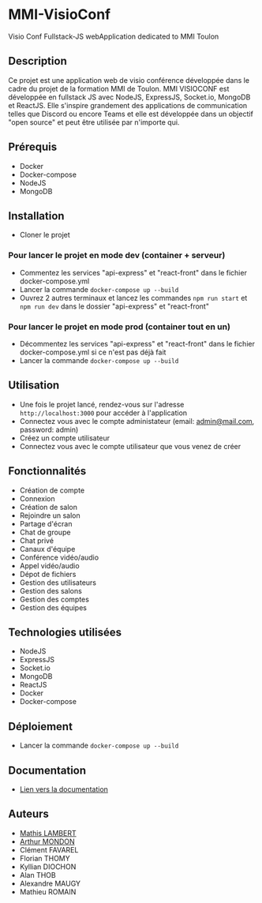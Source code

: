# MMI-VisioConf
Visio Conf Fullstack-JS webApplication dedicated to MMI Toulon

## Description
Ce projet est une application web de visio conférence développée dans le cadre du projet de la formation MMI de Toulon.
MMI VISIOCONF est développée en fullstack JS avec NodeJS, ExpressJS, Socket.io, MongoDB et ReactJS.
Elle s'inspire grandement des applications de communication telles que Discord ou encore Teams et elle est développée dans un objectif "open source" et peut être utilisée par n'importe qui.

## Prérequis
- Docker
- Docker-compose
- NodeJS
- MongoDB

## Installation
- Cloner le projet

### Pour lancer le projet en mode dev (container + serveur)
- Commentez les services "api-express" et "react-front" dans le fichier docker-compose.yml
- Lancer la commande `docker-compose up --build`
- Ouvrez 2 autres terminaux et lancez les commandes `npm run start` et `npm run dev` dans le dossier "api-express" et "react-front"

### Pour lancer le projet en mode prod (container tout en un)
- Décommentez les services "api-express" et "react-front" dans le fichier docker-compose.yml si ce n'est pas déjà fait
- Lancer la commande `docker-compose up --build`

## Utilisation
- Une fois le projet lancé, rendez-vous sur l'adresse `http://localhost:3000` pour accéder à l'application
- Connectez vous avec le compte administateur (email: admin@mail.com, password: admin)
- Créez un compte utilisateur
- Connectez vous avec le compte utilisateur que vous venez de créer

## Fonctionnalités
- Création de compte
- Connexion
- Création de salon
- Rejoindre un salon
- Partage d'écran
- Chat de groupe
- Chat privé
- Canaux d'équipe
- Conférence vidéo/audio
- Appel vidéo/audio
- Dépot de fichiers
- Gestion des utilisateurs
- Gestion des salons
- Gestion des comptes
- Gestion des équipes

## Technologies utilisées
- NodeJS
- ExpressJS
- Socket.io
- MongoDB
- ReactJS
- Docker
- Docker-compose

## Déploiement
- Lancer la commande `docker-compose up --build`

## Documentation
- [Lien vers la documentation](https://github.com/BUT-MMI3/VisioConf/wiki)


## Auteurs
- [Mathis LAMBERT](https://mathislambert.fr)
- [Arthur MONDON](https://mondon.pro)
- Clément FAVAREL
- Florian THOMY
- Kyllian DIOCHON
- Alan THOB
- Alexandre MAUGY
- Mathieu ROMAIN
